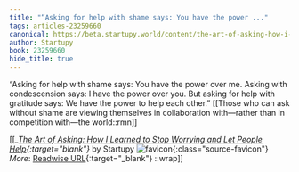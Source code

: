 ```yaml
---
title: "“Asking for help with shame says: You have the power ..."
tags: articles-23259660
canonical: https://beta.startupy.world/content/the-art-of-asking-how-i-learned-to-stop-worrying-and-let-people-help/
author: Startupy
book: 23259660
hide_title: true
---
```


“Asking for help with shame says: You have the power over me. Asking with condescension says: I have the power over you. But asking for help with gratitude says: We have the power to help each other.”
[[Those who can ask without shame are viewing themselves in collaboration with—rather than in competition with—the world::rmn]]


[[<cite>_[The Art of Asking: How I Learned to Stop Worrying and Let People Help](https://beta.startupy.world/content/the-art-of-asking-how-i-learned-to-stop-worrying-and-let-people-help/){:target="_blank"}_</cite> by Startupy ![favicon](https://s2.googleusercontent.com/s2/favicons?domain=beta.startupy.world){:class="source-favicon"}<br>
_More_: [Readwise URL](https://readwise.io/open/455979828){:target="_blank"}
::wrap]]